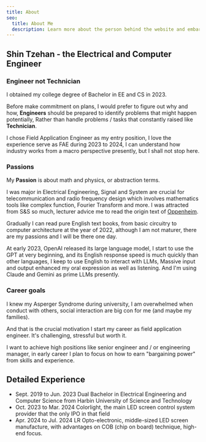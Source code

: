 ```yaml
---
title: About
seo:
  title: About Me
  description: Learn more about the person behind the website and embark on a journey of inspiration and shared experiences.
---
```


## Shin Tzehan - the Electrical and Computer Engineer

### Engineer not Technician

I obtained my college degree of Bachelor in EE and CS in 2023.

Before make commitment on plans, I would prefer to figure out why and how, **Engineers** should be prepared to identify problems that might happen potentially, Rather than handle problems / tasks that constantly raised like **Technician**.

I chose Field Application Engineer as my entry position, I love the experience serve as FAE during 2023 to 2024, I can understand how industry works from a macro perspective presently, but I shall not stop here.

### Passions

My **Passion** is about math and physics, or abstraction terms.

I was major in Electrical Engineering, Signal and System are crucial for telecommunication and radio frequency design which involves mathematics tools like complex function, Fourier Transform and more. I was attracted from S&S so much, lecturer advice me to read the origin text of [Oppenheim](https://ocw.mit.edu/courses/res-6-007-signals-and-systems-spring-2011/).

Gradually I can read pure English text books, from basic circuitry to computer architecture at the year of 2022, although I am not maturer, there are my passions and I will be there one day.

At early 2023, OpenAI released its large language model, I start to use the GPT at very beginning, and its English response speed is much quickly than other languages, I keep to use English to interact with LLMs, Massive input and output enhanced my oral expression as well as listening.
And I'm using Claude and Gemini as prime LLMs presently.

### Career goals

I knew my Asperger Syndrome during university, I am overwhelmed when conduct with others, social interaction are big con for me (and maybe my families).

And that is the crucial motivation I start my career as field application engineer. It's challenging, stressful but worth it.

I want to achieve high positions like senior engineer and / or engineering manager, in early career I plan to focus on how to earn "bargaining power" from skills and experience.

## Detailed Experience
- Sept. 2019 to Jun. 2023 Dual Bachelor in Electrical Engineering and Computer Science from Harbin University of Science and Technology
- Oct. 2023 to Mar. 2024 Colorlight, the main LED screen control system provider that the only IPO in that field
- Apr. 2024 to Jul. 2024 LR Opto-electronic, middle-sized LED screen manufacture, with advantages on COB (chip on board) technique, high-end focus.